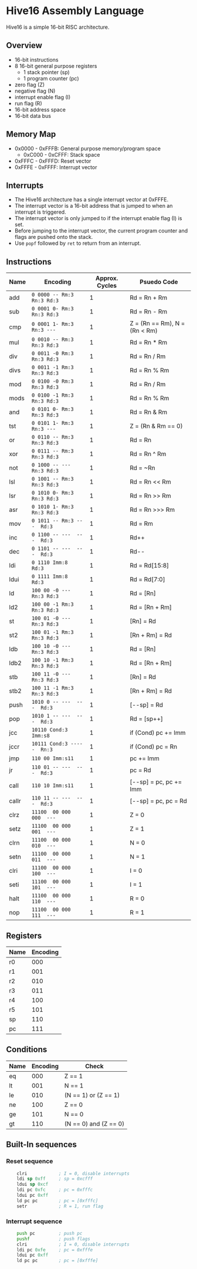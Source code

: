 # Hive16 Assembly Language
Hive16 is a simple 16-bit RISC architecture.

## Overview
- 16-bit instructions
- 8 16-bit general purpose registers
    - 1 stack pointer (sp)
    - 1 program counter (pc)
- zero flag (Z)
- negative flag (N)
- interrupt enable flag (I)
- run flag (R)
- 16-bit address space
- 16-bit data bus

## Memory Map
- 0x0000 - 0xFFFB: General purpose memory/program space
  - 0xC000 - 0xCFFF: Stack space
- 0xFFFC - 0xFFFD: Reset vector
- 0xFFFE - 0xFFFF: Interrupt vector

## Interrupts
- The Hive16 architecture has a single interrupt vector at 0xFFFE.
- The interrupt vector is a 16-bit address that is jumped to when an interrupt is triggered.
- The interrupt vector is only jumped to if the interrupt enable flag (I) is set.
- Before jumping to the interrupt vector, the current program counter and flags are pushed onto the stack.
- Use `popf` followed by `ret` to return from an interrupt.

## Instructions
| Name | Encoding | Approx. Cycles | Psuedo Code |
|------|----------|----------------|-------------|
| add | `0 0000 -- Rm:3 Rn:3 Rd:3` | 1 | Rd = Rn + Rm |
| sub | `0 0001 0- Rm:3 Rn:3 Rd:3` | 1 | Rd = Rn - Rm |
| cmp | `0 0001 1- Rm:3 Rn:3 --- ` | 1 | Z = (Rn == Rm), N = (Rn < Rm) |
| mul | `0 0010 -- Rm:3 Rn:3 Rd:3` | 1 | Rd = Rn * Rm |
| div | `0 0011 -0 Rm:3 Rn:3 Rd:3` | 1 | Rd = Rn / Rm |
| divs | `0 0011 -1 Rm:3 Rn:3 Rd:3` | 1 | Rd = Rn % Rm |
| mod | `0 0100 -0 Rm:3 Rn:3 Rd:3` | 1 | Rd = Rn / Rm |
| mods | `0 0100 -1 Rm:3 Rn:3 Rd:3` | 1 | Rd = Rn % Rm |
| and | `0 0101 0- Rm:3 Rn:3 Rd:3` | 1 | Rd = Rn & Rm |
| tst | `0 0101 1- Rm:3 Rn:3 --- ` | 1 | Z = (Rn & Rm == 0) |
| or | `0 0110 -- Rm:3 Rn:3 Rd:3` | 1 | Rd = Rn | Rm |
| xor | `0 0111 -- Rm:3 Rn:3 Rd:3` | 1 | Rd = Rn ^ Rm |
| not | `0 1000 -- ---  Rn:3 Rd:3` | 1 | Rd = ~Rn |
| lsl | `0 1001 -- Rm:3 Rn:3 Rd:3` | 1 | Rd = Rn << Rm |
| lsr | `0 1010 0- Rm:3 Rn:3 Rd:3` | 1 | Rd = Rn >> Rm |
| asr | `0 1010 1- Rm:3 Rn:3 Rd:3` | 1 | Rd = Rn >>> Rm |
| mov | `0 1011 -- Rm:3 ---  Rd:3` | 1 | Rd = Rm |
| inc | `0 1100 -- ---  ---  Rd:3` | 1 | Rd++ |
| dec | `0 1101 -- ---  ---  Rd:3` | 1 | Rd-- |
| ldi | `0 1110 Imm:8        Rd:3` | 1 | Rd = Rd[15:8] | Imm |
| ldui | `0 1111 Imm:8        Rd:3` | 1 | Rd = Rd[7:0] | (Imm << 8) |
| ld | `100 00 -0 ---  Rn:3 Rd:3` | 1 | Rd = [Rn] |
| ld2 | `100 00 -1 Rm:3 Rn:3 Rd:3` | 1 | Rd = [Rn + Rm] |
| st | `100 01 -0 ---  Rn:3 Rd:3` | 1 | [Rn] = Rd |
| st2 | `100 01 -1 Rm:3 Rn:3 Rd:3` | 1 | [Rn + Rm] = Rd |
| ldb | `100 10 -0 ---  Rn:3 Rd:3` | 1 | Rd = [Rn] |
| ldb2 | `100 10 -1 Rm:3 Rn:3 Rd:3` | 1 | Rd = [Rn + Rm] |
| stb | `100 11 -0 ---  Rn:3 Rd:3` | 1 | [Rn] = Rd |
| stb2 | `100 11 -1 Rm:3 Rn:3 Rd:3` | 1 | [Rn + Rm] = Rd |
| push | `1010 0 -- ---  ---  Rd:3` | 1 | [--sp] = Rd |
| pop | `1010 1 -- ---  ---  Rd:3` | 1 | Rd = [sp++] |
| jcc | `10110 Cond:3 Imm:s8     ` | 1 | if (Cond) pc += Imm |
| jccr | `10111 Cond:3 -----  Rn:3` | 1 | if (Cond) pc = Rn |
| jmp | `110 00 Imm:s11          ` | 1 | pc += Imm |
| jr | `110 01 -- ---  ---  Rd:3` | 1 | pc = Rd |
| call | `110 10 Imm:s11          ` | 1 | [--sp] = pc, pc += Imm |
| callr | `110 11 -- ---  ---  Rd:3` | 1 | [--sp] = pc, pc = Rd |
| clrz | `11100  00 000  000  --- ` | 1 | Z = 0 |
| setz | `11100  00 000  001  --- ` | 1 | Z = 1 |
| clrn | `11100  00 000  010  --- ` | 1 | N = 0 |
| setn | `11100  00 000  011  --- ` | 1 | N = 1 |
| clri | `11100  00 000  100  --- ` | 1 | I = 0 |
| seti | `11100  00 000  101  --- ` | 1 | I = 1 |
| halt | `11100  00 000  110  --- ` | 1 | R = 0 |
| nop | `11100  00 000  111  --- ` | 1 | R = 1 |

## Registers
| Name | Encoding |
|------|----------|
| r0 | 000 |
| r1 | 001 |
| r2 | 010 |
| r3 | 011 |
| r4 | 100 |
| r5 | 101 |
| sp | 110 |
| pc | 111 |

## Conditions
| Name | Encoding | Check |
|------|----------|-------|
| eq | 000 | Z == 1 |
| lt | 001 | N == 1 |
| le | 010 | (N == 1) or (Z == 1) |
| ne | 100 | Z == 0 |
| ge | 101 | N == 0 |
| gt | 110 | (N == 0) and (Z == 0) |

## Built-In sequences
### Reset sequence
```asm
    clri            ; I = 0, disable interrupts
    ldi sp 0xff     ; sp = 0xcfff
    ldui sp 0xcf
    ldi pc 0xfc     ; pc = 0xfffc
    ldui pc 0xff
    ld pc pc        ; pc = [0xfffc]
    setr            ; R = 1, run flag
```

### Interrupt sequence
```asm
    push pc         ; push pc
    pushf           ; push flags
    clri            ; I = 0, disable interrupts
    ldi pc 0xfe     ; pc = 0xfffe
    ldui pc 0xff
    ld pc pc        ; pc = [0xfffe]
```

